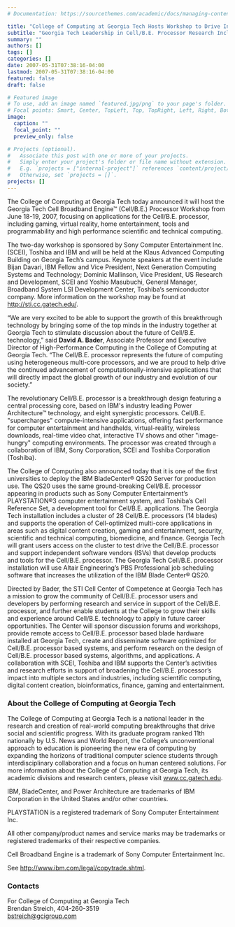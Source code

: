 ```yaml
---
# Documentation: https://sourcethemes.com/academic/docs/managing-content/

title: "College of Computing at Georgia Tech Hosts Workshop to Drive Innovation in Cell Broadband Engine Processor Research"
subtitle: "Georgia Tech Leadership in Cell/B.E. Processor Research Includes Status as One of the First Universities to Receive IBM QS20 Blade Servers"
summary: ""
authors: []
tags: []
categories: []
date: 2007-05-31T07:38:16-04:00
lastmod: 2007-05-31T07:38:16-04:00
featured: false
draft: false

# Featured image
# To use, add an image named `featured.jpg/png` to your page's folder.
# Focal points: Smart, Center, TopLeft, Top, TopRight, Left, Right, BottomLeft, Bottom, BottomRight.
image:
  caption: ""
  focal_point: ""
  preview_only: false

# Projects (optional).
#   Associate this post with one or more of your projects.
#   Simply enter your project's folder or file name without extension.
#   E.g. `projects = ["internal-project"]` references `content/project/deep-learning/index.md`.
#   Otherwise, set `projects = []`.
projects: []
---
```


The College of Computing at Georgia Tech today announced it will host the
Georgia Tech Cell Broadband Engine™ (Cell/B.E.) Processor Workshop from June 18-19, 2007, focusing on
applications for the Cell/B.E. processor, including gaming, virtual reality, home entertainment, tools and
programmability and high performance scientific and technical computing.

The two-day workshop is sponsored by Sony Computer Entertainment Inc. (SCEI), Toshiba and IBM and will
be held at the Klaus Advanced Computing Building on Georgia Tech’s campus. Keynote speakers at the
event include Bijan Davari, IBM Fellow and Vice President, Next Generation Computing Systems and
Technology; Dominic Mallinson, Vice President, US Research and Development, SCEI and Yoshio
Masubuchi, General Manager, Broadband System LSI Development Center, Toshiba’s semiconductor
company. More information on the workshop may be found at http://sti.cc.gatech.edu/.

“We are very excited to be able to support the growth of this breakthrough technology by bringing some of the
top minds in the industry together at Georgia Tech to stimulate discussion about the future of Cell/B.E.
technology,” said **David A. Bader**, Associate Professor and Executive Director of High-Performance
Computing in the College of Computing at Georgia Tech. “The Cell/B.E. processor represents the future of
computing using heterogeneous multi-core processors, and we are proud to help drive the continued
advancement of computationally-intensive applications that will directly impact the global growth of our
industry and evolution of our society.”

The revolutionary Cell/B.E. processor is a breakthrough design featuring a central processing core, based on
IBM's industry leading Power Architecture™ technology, and eight synergistic processors. Cell/B.E.
"supercharges" compute-intensive applications, offering fast performance for computer entertainment and
handhelds, virtual-reality, wireless downloads, real-time video chat, interactive TV shows and other
"image-hungry" computing environments. The processor was created through a collaboration of IBM, Sony
Corporation, SCEI and Toshiba Corporation (Toshiba).

The College of Computing also announced today that it is one of the first universities to deploy the IBM
BladeCenter® QS20 Server for production use. The QS20 uses the same ground-breaking Cell/B.E.
processor appearing in products such as Sony Computer Entertainment’s PLAYSTATION®3 computer
entertainment system, and Toshiba’s Cell Reference Set, a development tool for Cell/B.E. applications. The
Georgia Tech installation includes a cluster of 28 Cell/B.E. processors (14 blades) and supports the operation
of Cell-optimized multi-core applications in areas such as digital content creation, gaming and entertainment,
security, scientific and technical computing, biomedicine, and finance. Georgia Tech will grant users access
on the cluster to test drive the Cell/B.E. processor and support independent software vendors (ISVs) that
develop products and tools for the Cell/B.E. processor. The Georgia Tech Cell/B.E. processor installation will
use Altair Engineering’s PBS Professional job scheduling software that increases the utilization of the IBM
Blade Center® QS20.

Directed by Bader, the STI Cell Center of Competence at Georgia Tech has a mission to grow the community
of Cell/B.E. processor users and developers by performing research and service in support of the Cell/B.E.
processor, and further enable students at the College to grow their skills and experience around Cell/B.E.
technology to apply in future career opportunities. The Center will sponsor discussion forums and workshops,
provide remote access to Cell/B.E. processor based blade hardware installed at Georgia Tech, create and
disseminate software optimized for Cell/B.E. processor based systems, and perform research on the design
of Cell/B.E. processor based systems, algorithms, and applications. A collaboration with SCEI, Toshiba and
IBM supports the Center’s activities and research efforts in support of broadening the Cell/B.E. processor’s
impact into multiple sectors and industries, including scientific computing, digital content creation,
bioinformatics, finance, gaming and entertainment.

### About the College of Computing at Georgia Tech ###

The College of Computing at Georgia Tech is a national leader in the research and creation of real-world
computing breakthroughs that drive social and scientific progress. With its graduate program ranked 11th
nationally by U.S. News and World Report, the College’s unconventional approach to education is pioneering
the new era of computing by expanding the horizons of traditional computer science students through
interdisciplinary collaboration and a focus on human centered solutions. For more information about the
College of Computing at Georgia Tech, its academic divisions and research centers, please visit
www.cc.gatech.edu.

IBM, BladeCenter, and Power Architecture are trademarks of IBM Corporation in the United States and/or
other countries.

PLAYSTATION is a registered trademark of Sony Computer Entertainment Inc.

All other company/product names and service marks may be trademarks or registered trademarks of their
respective companies.

Cell Broadband Engine is a trademark of Sony Computer Entertainment Inc.

See http://www.ibm.com/legal/copytrade.shtml.

### Contacts ###
For College of Computing at Georgia Tech    
Brendan Streich, 404-260-3519    
bstreich@gcigroup.com    